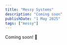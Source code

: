 ```yaml
---
title: "Messy Systems"
description: "Coming soon"
publishDate: "1 May 2025"
tags: ["messy"]
---
```


Coming soon! 👀
